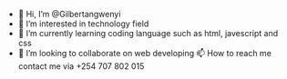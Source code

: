 - 👋 Hi, I’m @Gilbertangwenyi
- 👀 I’m interested in  technology field
- 🌱 I’m currently learning coding language such as html, javescript and css
- 💞️ I’m looking to collaborate on web developing 
📫 How to reach me contact me via +254 707 802 015

<!---
Gilbertangwenyi/Gilbertangwenyi is a ✨ special ✨ repository because its `README.md` (this file) appears on your GitHub profile.
You can click the Preview link to take a look at your changes.
--->
